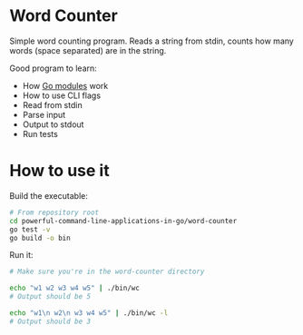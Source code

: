 # Word Counter

Simple word counting program. Reads a string from stdin, counts how many words (space separated) are in the string.

Good program to learn:
- How [Go modules](https://go.dev/ref/mod#:~:text=Go%20Modules%20Reference%201%20Introduction%20Modules%20are%20how,file%20named%20go.mod%20in%20its%20root%20directory.%20) work
- How to use CLI flags
- Read from stdin
- Parse input
- Output to stdout
- Run tests

# How to use it

Build the executable: 

```bash
# From repository root
cd powerful-command-line-applications-in-go/word-counter
go test -v
go build -o bin
```

Run it:

```bash
# Make sure you're in the word-counter directory

echo "w1 w2 w3 w4 w5" | ./bin/wc
# Output should be 5

echo "w1\n w2\n w3 w4 w5" | ./bin/wc -l
# Output should be 3
```